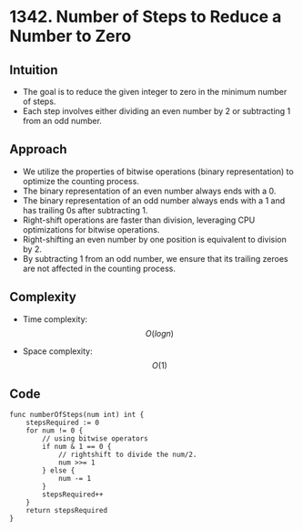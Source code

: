 # 1342. Number of Steps to Reduce a Number to Zero

## Intuition

- The goal is to reduce the given integer to zero in the minimum number of steps.
- Each step involves either dividing an even number by 2 or subtracting 1 from an odd number.

## Approach 

- We utilize the properties of bitwise operations (binary representation) to optimize the counting process.
- The binary representation of an even number always ends with a 0.
- The binary representation of an odd number always ends with a 1 and has trailing 0s after subtracting 1.
- Right-shift operations are faster than division, leveraging CPU optimizations for bitwise operations.
- Right-shifting an even number by one position is equivalent to division by 2.
- By subtracting 1 from an odd number, we ensure that its trailing zeroes are not affected in the counting process.

## Complexity
- Time complexity: $$O(log n)$$

- Space complexity: $$O(1)$$
<!-- Add your space complexity here, e.g. $$O(n)$$ -->

## Code
```
func numberOfSteps(num int) int {
    stepsRequired := 0
    for num != 0 {
        // using bitwise operators
        if num & 1 == 0 {
            // rightshift to divide the num/2.
            num >>= 1
        } else {          
            num -= 1
        }
        stepsRequired++
    }
    return stepsRequired
}
```